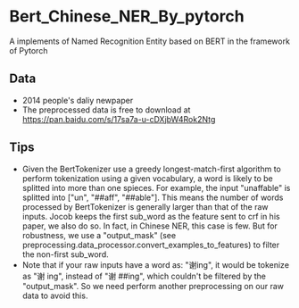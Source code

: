 # Bert_Chinese_NER_By_pytorch
A implements of Named Recognition Entity based on BERT in the framework of Pytorch 
## Data
- 2014 people's daliy newpaper
- The preprocessed data is free to download at https://pan.baidu.com/s/17sa7a-u-cDXjbW4Rok2Ntg
## Tips
- Given the BertTokenizer use a greedy longest-match-first algorithm to perform tokenization using a given vocabulary, a word is likely to be splitted into more than one spieces. For example, the input "unaffable" is splitted into ["un", "##aff", "##able"]. This means the number of words processed by BertTokenizer is generally larger than that of the raw inputs. Jocob keeps the first sub_word as the feature sent to crf in his paper, we also do so. In fact, in Chinese NER, this case is few. But for robustness, we use a "output_mask" (see preprocessing.data_processor.convert_examples_to_features) to filter the non-first sub_word.
- Note that if your raw inputs have a word as: "谢ing", it would be tokenize as "谢 ing", instead of "谢 ##ing", which couldn't be filtered by the "output_mask". So we need perform another preprocessing on our raw data to avoid this.
